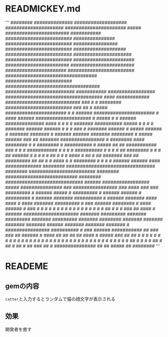 # READMICKEY.md
'''
                                                ########
                                             ##############
                                           ###################
                                          #####################
                                          ######################
           #####                         #######################
        ###########                      ########################
      ###############                    ########################
     ################                    ########################
    ###################                  ########################
   #####################                 ########################
  ######################                  #######################
  #######################                 ######################
 ########################     #################################
 ########################   ##################################
 ######################### ###########       #################
 ###################################   ####   ############
 ###########################     ###  #    #  ########
  ########################   ###  ##        #  #####
   ######################   #      #           ######
   ######################  #           ####     ######
    ####################   #  #####   #    #    ######
     ############## ####     #     # #      #   #######
       ##########  #####    #      # #      #   #######
         ######   ######    #       # # ###  #  #######
                  ######    #   ##### ###### #  #######
                  #######    # ######  ######   #######
                  ########   #  #####  ###### ###      ##
                   #######    ################          #
                   ########    #### ########   #         #
                   ########    #   ##########            #
                   #####   ## ##  ###########  ###       #
                   #         #    ###########   # #     #
                  #               ##########    #  #    #
                  #         ##      ########    #       #
                  #        ##       ######    #       #
                   #      #  #               ##      #
                   #          #           ####   # ##
                    #          ##      #######  ###
                     ##          #########  ##  ##
                      #      #     ####     #  #
                        ########    #  #   #  #
                           ######    ######  ####
                       #############      ########
                   ################################
                 ########  ########################
                ########  ##########################
               ########  ############################
               ######               #################
               #####                   ###############
                ###                    ################
                ###   ####     ###        ### #########
                 #   ######   #####         #  #########
                 #   ######  ######         # #########
                #   ######  #######          ##########
                #   ######  #######          #### ####
                #    ####   #######          #########
                #    ###    ######           ########
                 #           ####            ######
                 #                           ###
                 #                          #
                 #                          #
                  #                         #
                  #                          #
                  #                          #
                  #                           #
                  #      #  #                 #
                  #       ## #               #
                   #        ###           ##
                    ####      #      ######
                        ####################
                           ####### #########
                            ####### #########
                             ####### #########
                              ####### ########
                               ####### #######
                                ####### #######
                                 ###### #######
                                 ####### #######
                                # ################
                 ##########      #   ###  ######       ###########
               ##         ###   ###   ##  ######      #           ####
             ##              ##   ##   ##   ####      # #####        ###
            ##                 ##  #   # #          # #                 #
            #                    # #    # #        # #                  #
            #                     # #   #  #      # #                   #
             #                     # #   #       # #                    #
              #                     # #  #      # #                    #
               #                        ##        #                   #
                #                      #  ##                         #
                 ##                    #    ##                      #
                   ##               ###       ##                   #
                     ###############            ##               ##
                                                  #####        ##
                                                       ########
'''

# READEME
## gemの内容
`catter`と入力するとランダムで猫の顔文字が表示される

## 効果
開発者を癒す
